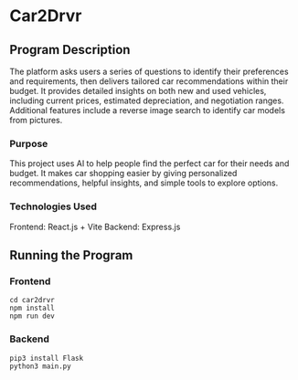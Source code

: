 # Car2Drvr

## Program Description

The platform asks users a series of questions to identify their preferences and requirements, then delivers tailored car recommendations within their budget. It provides detailed insights on both new and used vehicles, including current prices, estimated depreciation, and negotiation ranges. Additional features include a reverse image search to identify car models from pictures.

### Purpose

This project uses AI to help people find the perfect car for their needs and budget. It makes car shopping easier by giving personalized recommendations, helpful insights, and simple tools to explore options.

### Technologies Used

Frontend: React.js + Vite
Backend: Express.js

## Running the Program

### Frontend

```
cd car2drvr
npm install
npm run dev
```

### Backend

```
pip3 install Flask
python3 main.py
```
